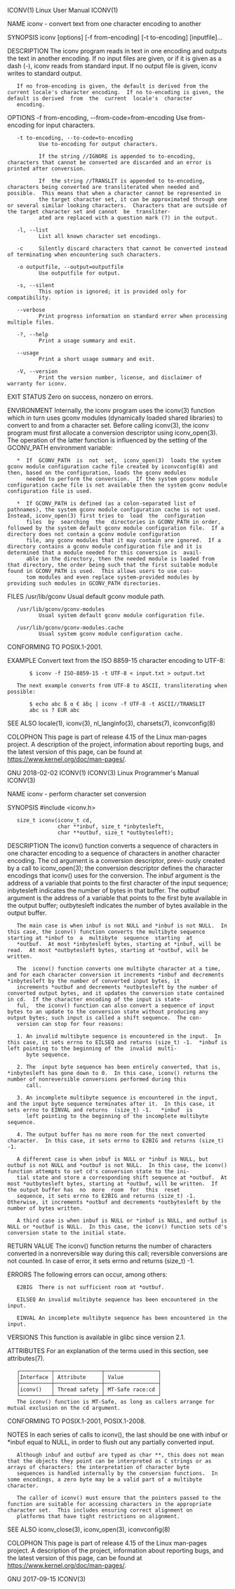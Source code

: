 ICONV(1)                                                                                   Linux User Manual                                                                                  ICONV(1)

NAME
       iconv - convert text from one character encoding to another

SYNOPSIS
       iconv [options] [-f from-encoding] [-t to-encoding] [inputfile]...

DESCRIPTION
       The  iconv  program reads in text in one encoding and outputs the text in another encoding.  If no input files are given, or if it is given as a dash (-), iconv reads from standard input.  If
       no output file is given, iconv writes to standard output.

       If no from-encoding is given, the default is derived from the current locale's character encoding.  If no to-encoding is given, the default is derived  from  the  current  locale's  character
       encoding.

OPTIONS
       -f from-encoding, --from-code=from-encoding
              Use from-encoding for input characters.

       -t to-encoding, --to-code=to-encoding
              Use to-encoding for output characters.

              If the string //IGNORE is appended to to-encoding, characters that cannot be converted are discarded and an error is printed after conversion.

              If  the string //TRANSLIT is appended to to-encoding, characters being converted are transliterated when needed and possible.  This means that when a character cannot be represented in
              the target character set, it can be approximated through one or several similar looking characters.  Characters that are outside of the target character set and cannot  be  transliter‐
              ated are replaced with a question mark (?) in the output.

       -l, --list
              List all known character set encodings.

       -c     Silently discard characters that cannot be converted instead of terminating when encountering such characters.

       -o outputfile, --output=outputfile
              Use outputfile for output.

       -s, --silent
              This option is ignored; it is provided only for compatibility.

       --verbose
              Print progress information on standard error when processing multiple files.

       -?, --help
              Print a usage summary and exit.

       --usage
              Print a short usage summary and exit.

       -V, --version
              Print the version number, license, and disclaimer of warranty for iconv.

EXIT STATUS
       Zero on success, nonzero on errors.

ENVIRONMENT
       Internally,  the  iconv  program  uses  the  iconv(3)  function  which in turn uses gconv modules (dynamically loaded shared libraries) to convert to and from a character set.  Before calling
       iconv(3), the iconv program must first allocate a conversion descriptor using iconv_open(3).  The operation of the latter function is influenced by the setting of the  GCONV_PATH  environment
       variable:

       *  If  GCONV_PATH  is  not  set,  iconv_open(3)  loads the system gconv module configuration cache file created by iconvconfig(8) and then, based on the configuration, loads the gconv modules
          needed to perform the conversion.  If the system gconv module configuration cache file is not available then the system gconv module configuration file is used.

       *  If GCONV_PATH is defined (as a colon-separated list of pathnames), the system gconv module configuration cache is not used.  Instead, iconv_open(3) first tries to  load  the  configuration
          files  by  searching  the  directories in GCONV_PATH in order, followed by the system default gconv module configuration file.  If a directory does not contain a gconv module configuration
          file, any gconv modules that it may contain are ignored.  If a directory contains a gconv module configuration file and it is determined that a module needed for this conversion is  avail‐
          able in the directory, then the needed module is loaded from that directory, the order being such that the first suitable module found in GCONV_PATH is used.  This allows users to use cus‐
          tom modules and even replace system-provided modules by providing such modules in GCONV_PATH directories.

FILES
       /usr/lib/gconv
              Usual default gconv module path.

       /usr/lib/gconv/gconv-modules
              Usual system default gconv module configuration file.

       /usr/lib/gconv/gconv-modules.cache
              Usual system gconv module configuration cache.

CONFORMING TO
       POSIX.1-2001.

EXAMPLE
       Convert text from the ISO 8859-15 character encoding to UTF-8:

           $ iconv -f ISO-8859-15 -t UTF-8 < input.txt > output.txt

       The next example converts from UTF-8 to ASCII, transliterating when possible:

           $ echo abc ß α € àḃç | iconv -f UTF-8 -t ASCII//TRANSLIT
           abc ss ? EUR abc

SEE ALSO
       locale(1), iconv(3), nl_langinfo(3), charsets(7), iconvconfig(8)

COLOPHON
       This page is part of release 4.15 of the Linux man-pages project.  A description of the project, information about reporting bugs, and the latest  version  of  this  page,  can  be  found  at
       https://www.kernel.org/doc/man-pages/.

GNU                                                                                           2018-02-02                                                                                      ICONV(1)
ICONV(3)                                                                               Linux Programmer's Manual                                                                              ICONV(3)

NAME
       iconv - perform character set conversion

SYNOPSIS
       #include <iconv.h>

       size_t iconv(iconv_t cd,
                    char **inbuf, size_t *inbytesleft,
                    char **outbuf, size_t *outbytesleft);

DESCRIPTION
       The iconv() function converts a sequence of characters in one character encoding to a sequence of characters in another character encoding.  The cd argument is a conversion descriptor, previ‐
       ously created by a call to iconv_open(3); the conversion descriptor defines the character encodings that iconv() uses for the conversion.  The inbuf argument is the address of a variable that
       points  to the first character of the input sequence; inbytesleft indicates the number of bytes in that buffer.  The outbuf argument is the address of a variable that points to the first byte
       available in the output buffer; outbytesleft indicates the number of bytes available in the output buffer.

       The main case is when inbuf is not NULL and *inbuf is not NULL.  In this case, the iconv() function converts the multibyte sequence starting at *inbuf to  a  multibyte  sequence  starting  at
       *outbuf.  At most *inbytesleft bytes, starting at *inbuf, will be read.  At most *outbytesleft bytes, starting at *outbuf, will be written.

       The  iconv() function converts one multibyte character at a time, and for each character conversion it increments *inbuf and decrements *inbytesleft by the number of converted input bytes, it
       increments *outbuf and decrements *outbytesleft by the number of converted output bytes, and it updates the conversion state contained in cd.  If the character encoding of the input is state‐
       ful,  the iconv() function can also convert a sequence of input bytes to an update to the conversion state without producing any output bytes; such input is called a shift sequence.  The con‐
       version can stop for four reasons:

       1. An invalid multibyte sequence is encountered in the input.  In this case, it sets errno to EILSEQ and returns (size_t) -1.  *inbuf is left pointing to the beginning of the  invalid  multi‐
          byte sequence.

       2. The  input byte sequence has been entirely converted, that is, *inbytesleft has gone down to 0.  In this case, iconv() returns the number of nonreversible conversions performed during this
          call.

       3. An incomplete multibyte sequence is encountered in the input, and the input byte sequence terminates after it.  In this case, it sets errno to EINVAL and returns  (size_t) -1.   *inbuf  is
          left pointing to the beginning of the incomplete multibyte sequence.

       4. The output buffer has no more room for the next converted character.  In this case, it sets errno to E2BIG and returns (size_t) -1.

       A different case is when inbuf is NULL or *inbuf is NULL, but outbuf is not NULL and *outbuf is not NULL.  In this case, the iconv() function attempts to set cd's conversion state to the ini‐
       tial state and store a corresponding shift sequence at *outbuf.  At most *outbytesleft bytes, starting at *outbuf, will be written.  If the output buffer has  no  more  room  for  this  reset
       sequence, it sets errno to E2BIG and returns (size_t) -1.  Otherwise, it increments *outbuf and decrements *outbytesleft by the number of bytes written.

       A third case is when inbuf is NULL or *inbuf is NULL, and outbuf is NULL or *outbuf is NULL.  In this case, the iconv() function sets cd's conversion state to the initial state.

RETURN VALUE
       The  iconv()  function returns the number of characters converted in a nonreversible way during this call; reversible conversions are not counted.  In case of error, it sets errno and returns
       (size_t) -1.

ERRORS
       The following errors can occur, among others:

       E2BIG  There is not sufficient room at *outbuf.

       EILSEQ An invalid multibyte sequence has been encountered in the input.

       EINVAL An incomplete multibyte sequence has been encountered in the input.

VERSIONS
       This function is available in glibc since version 2.1.

ATTRIBUTES
       For an explanation of the terms used in this section, see attributes(7).

       ┌──────────┬───────────────┬─────────────────┐
       │Interface │ Attribute     │ Value           │
       ├──────────┼───────────────┼─────────────────┤
       │iconv()   │ Thread safety │ MT-Safe race:cd │
       └──────────┴───────────────┴─────────────────┘
       The iconv() function is MT-Safe, as long as callers arrange for mutual exclusion on the cd argument.

CONFORMING TO
       POSIX.1-2001, POSIX.1-2008.

NOTES
       In each series of calls to iconv(), the last should be one with inbuf or *inbuf equal to NULL, in order to flush out any partially converted input.

       Although inbuf and outbuf are typed as char **, this does not mean that the objects they point can be interpreted as C strings or as arrays of characters: the interpretation of character byte
       sequences is handled internally by the conversion functions.  In some encodings, a zero byte may be a valid part of a multibyte character.

       The caller of iconv() must ensure that the pointers passed to the function are suitable for accessing characters in the appropriate character set.  This includes ensuring correct alignment on
       platforms that have tight restrictions on alignment.

SEE ALSO
       iconv_close(3), iconv_open(3), iconvconfig(8)

COLOPHON
       This page is part of release 4.15 of the Linux man-pages project.  A description of the project, information about reporting bugs, and the latest  version  of  this  page,  can  be  found  at
       https://www.kernel.org/doc/man-pages/.

GNU                                                                                           2017-09-15                                                                                      ICONV(3)
